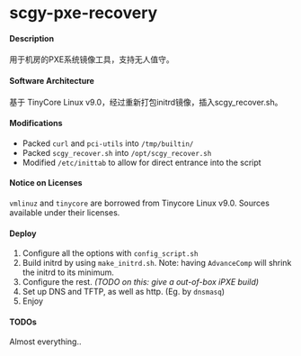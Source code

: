 # scgy-pxe-recovery

#### Description
用于机房的PXE系统镜像工具，支持无人值守。

#### Software Architecture
基于 TinyCore Linux v9.0，经过重新打包initrd镜像，插入scgy_recover.sh。

#### Modifications
- Packed `curl` and `pci-utils` into `/tmp/builtin/`
- Packed `scgy_recover.sh` into `/opt/scgy_recover.sh`
- Modified `/etc/inittab` to allow for direct entrance into the script

#### Notice on Licenses
`vmlinuz` and `tinycore` are borrowed from Tinycore Linux v9.0. Sources available under their licenses.

#### Deploy
1. Configure all the options with `config_script.sh`
2. Build initrd by using `make_initrd.sh`. Note: having `AdvanceComp` will shrink the initrd to its minimum.
3. Configure the rest. *(TODO on this: give a out-of-box iPXE build)*
4. Set up DNS and TFTP, as well as http. (Eg. by `dnsmasq`)
5. Enjoy

#### TODOs
Almost everything..